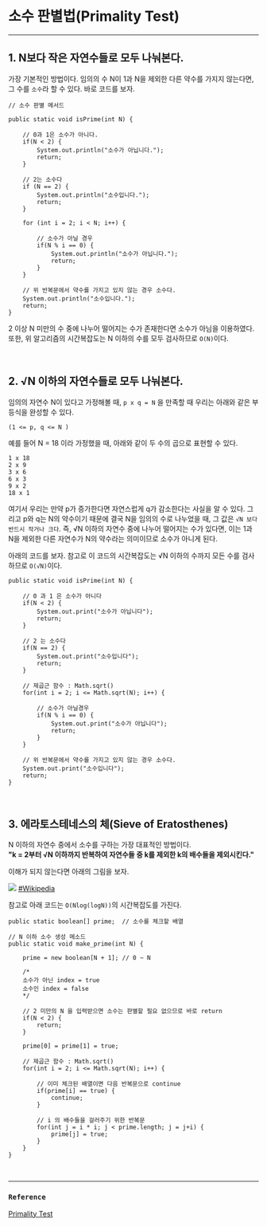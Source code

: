 # 소수 판별법(Primality Test)
___

## 1. N보다 작은 자연수들로 모두 나눠본다.
가장 기본적인 방법이다. 임의의 수 N이 1과 N을 제외한 다른 약수를 가지지 않는다면, 그 수를 `소수`라 할 수 있다.
바로 코드를 보자.
```
// 소수 판별 메서드

public static void isPrime(int N) {

    // 0과 1은 소수가 아니다.
    if(N < 2) {
        System.out.println("소수가 아닙니다.");
        return;
    }
    
    // 2는 소수다
    if (N == 2) {
        System.out.println("소수입니다.");
        return;
    }
    
    for (int i = 2; i < N; i++) {
        
        // 소수가 아닐 경우
        if(N % i == 0) {
            System.out.println("소수가 아닙니다.");
            return;
        }
    }
    
    // 위 반복문에서 약수를 가지고 있지 않는 경우 소수다.
    System.out.println("소수입니다.");
    return;
}
```
2 이상 N 미만의 수 중에 나누어 떨어지는 수가 존재한다면 소수가 아님을 이용하였다.
또한, 위 알고리즘의 시간복잡도는 N 이하의 수를 모두 검사하므로 `O(N)`이다.

<br>

## 2. √N 이하의 자연수들로 모두 나눠본다.
임의의 자연수 N이 있다고 가정해볼 때, `p x q = N` 을 만족할 때 우리는 아래와 같은 부등식을 완성할 수 있다.  

`(1 <= p, q <= N )`

예를 들어 N = 18 이라 가정했을 때, 아래와 같이 두 수의 곱으로 표현할 수 있다.
```
1 x 18
2 x 9
3 x 6
6 x 3
9 x 2
18 x 1
```

여기서 우리는 만약 p가 증가한다면 자연스럽게 q가 감소한다는 사실을 알 수 있다. 그리고 p와 q는 N의 약수이기 때문에 결국 N을 임의의 수로 나누었을 때, 그 값은 `√N 보다 반드시 작거나 크다`.
즉, √N 이하의 자연수 중에 나누어 떨어지는 수가 있다면, 이는 1과 N을 제외한 다른 자연수가 N의 약수라는 의미이므로 소수가 아니게 된다.

아래의 코드를 보자. 참고로 이 코드의 시간복잡도는 √N 이하의 수까지 모든 수를 검사하므로 `O(√N)`이다. 
```
public static void isPrime(int N) {

    // 0 과 1 은 소수가 아니다
    if(N < 2) {
        System.out.print("소수가 아닙니다");
        return;
    }
    
    // 2 는 소수다
    if(N == 2) {
        System.out.print("소수입니다");
        return;
    }
    
    // 제곱근 함수 : Math.sqrt()
    for(int i = 2; i <= Math.sqrt(N); i++) {
    
        // 소수가 아닐경우
        if(N % i == 0) {
            System.out.print("소수가 아닙니다");
            return;
        }
    }
    
    // 위 반복문에서 약수를 가지고 있지 않는 경우 소수다.
    System.out.print("소수입니다");
    return;
}
```

<br>

## 3. 에라토스테네스의 체(Sieve of Eratosthenes)
N 이하의 자연수 중에서 소수를 구하는 가장 대표적인 방법이다.  
**"k = 2부터 √N 이하까지 반복하여 자연수들 중 k를 제외한 k의 배수들을 제외시킨다."**

이해가 되지 않는다면 아래의 그림을 보자.

![](../../../img.gif)
[#Wikipedia][link1]

[link1]: https://ko.wikipedia.org/wiki/%EC%97%90%EB%9D%BC%ED%86%A0%EC%8A%A4%ED%85%8C%EB%84%A4%EC%8A%A4%EC%9D%98_%EC%B2%B4#%EC%97%90%EB%9D%BC%ED%86%A0%EC%8A%A4%ED%85%8C%EB%84%A4%EC%8A%A4%EC%9D%98_%EC%B2%B4%EB%A5%BC_%ED%94%84%EB%A1%9C%EA%B7%B8%EB%9E%98%EB%B0%8D_%EC%96%B8%EC%96%B4%EB%A1%9C_%EA%B5%AC%ED%98%84

참고로 아래 코드는 `O(Nlog(logN))`의 시간복잡도를 가진다.

```
public static boolean[] prime;	// 소수를 체크할 배열

// N 이하 소수 생성 메소드 
public static void make_prime(int N) {
    
    prime = new boolean[N + 1];	// 0 ~ N

    /*
    소수가 아닌 index = true
    소수인 index = false
    */
    
    // 2 미만의 N 을 입력받으면 소수는 판별할 필요 없으므로 바로 return
    if(N < 2) {
        return;
    }
    
    prime[0] = prime[1] = true;
    
    // 제곱근 함수 : Math.sqrt()
    for(int i = 2; i <= Math.sqrt(N); i++) {
    
        // 이미 체크된 배열이면 다음 반복문으로 continue
        if(prime[i] == true) {
            continue;
        }
    
        // i 의 배수들을 걸러주기 위한 반복문
        for(int j = i * i; j < prime.length; j = j+i) {
            prime[j] = true;
        }
    }
}
```

<br>

___
### `Reference`
[Primality Test][link]

[link]: https://st-lab.tistory.com/81